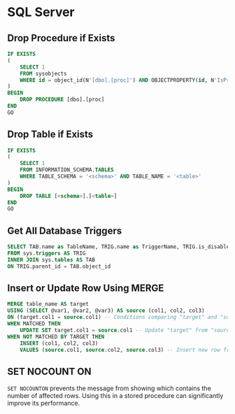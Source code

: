 # SQL Server

## Drop Procedure if Exists

```SQL
IF EXISTS
(
    SELECT 1
    FROM sysobjects
    WHERE id = object_id(N'[dbo].[proc]') AND OBJECTPROPERTY(id, N'IsProcedure') = 1
)
BEGIN
	DROP PROCEDURE [dbo].[proc]
END
GO
```

## Drop Table if Exists

```SQL
IF EXISTS
(
    SELECT 1
    FROM INFORMATION_SCHEMA.TABLES
    WHERE TABLE_SCHEMA = '<schema>' AND TABLE_NAME = '<table>'
)
BEGIN
	DROP TABLE [<schema>].[<table>]
END
GO
```

## Get All Database Triggers

```SQL
SELECT TAB.name as TableName, TRIG.name as TriggerName, TRIG.is_disabled AS IsDisabled
FROM sys.triggers AS TRIG
INNER JOIN sys.tables AS TAB
ON TRIG.parent_id = TAB.object_id
```

## Insert or Update Row Using MERGE

```SQL
MERGE table_name AS target
USING (SELECT @var1, @var2, @var3) AS source (col1, col2, col3)
ON (target.col1 = source.col1) -- Conditions comparing "target" and "source"
WHEN MATCHED THEN
    UPDATE SET target.col1 = source.col1 -- Update "target" from "source"
WHEN NOT MATCHED BY TARGET THEN
    INSERT (col1, col2, col3)
    VALUES (source.col1, source.col2, source.col3) -- Insert new row from "source"
```

## SET NOCOUNT ON

`SET NOCOUNTON` prevents the message from showing which contains the number of affected rows. Using this in a stored procedure can significantly improve its performance.
